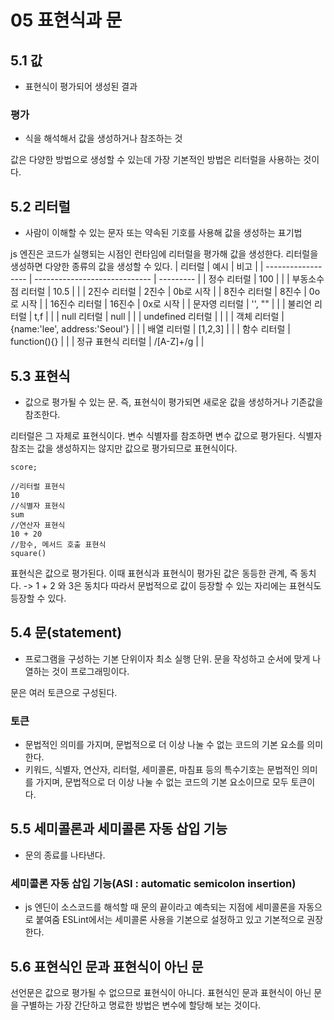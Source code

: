 # 05 표현식과 문

## 5.1 값
- 표현식이 평가되어 생성된 결과

### 평가
- 식을 해석해서 값을 생성하거나 참조하는 것
  
값은 다양한 방법으로 생성할 수 있는데 가장 기본적인 방법은 리터럴을 사용하는 것이다.

## 5.2 리터럴
- 사람이 이해할 수 있는 문자 또는 약속된 기호를 사용해 값을 생성하는 표기법

js 엔진은 코드가 실행되는 시점인 런타임에 리터럴을 평가해 값을 생성한다.
리터럴을 생성하면 다양한 종류의 값을 생성할 수 있다.
| 리터럴             | 예시                          | 비고      |
| ------------------ | ----------------------------- | --------- |
| 정수 리터럴        | 100                           |           |
| 부동소수점 리터럴  | 10.5                          |           |
| 2진수 리터럴       | 2진수                         | 0b로 시작 |
| 8진수 리터럴       | 8진수                         | 0o로 시작 |
| 16진수 리터럴      | 16진수                        | 0x로 시작 |
| 문자영 리터럴      | '', ""                        |           |
| 불리언 리터럴      | t,f                           |           |
| null 리터럴        | null                          |           |
| undefined 리터럴   |                               |           |
| 객체 리터럴        | {name:'lee', address:'Seoul'} |           |
| 배열 리터럴        | [1,2,3]                       |           |
| 함수 리터럴        | function(){}                  |           |
| 정규 표현식 리터럴 | /[A-Z]+/g                     |           |

## 5.3 표현식
- 값으로 평가될 수 있는 문. 즉, 표현식이 평가되면 새로운 값을 생성하거나 기존값을 참조한다.
  
리터럴은 그 자체로 표현식이다.
변수 식별자를 참조하면 변수 값으로 평가된다. 식별자 참조는 값을 생성하지는 않지만 값으로 평가되므로 표현식이다.
```
score;
```

```
//리터럴 표현식
10
//식별자 표현식
sum
//연산자 표현식
10 + 20
//함수, 메서드 호출 표현식
square()
```

표현식은 값으로 평가된다. 이때 표현식과 표현식이 평가된 값은 동등한 관계, 즉 동치다.
-> 1 + 2 와 3은 동치다
따라서 문법적으로 값이 등장할 수 있는 자리에는 표현식도 등장할 수 있다.

## 5.4 문(statement)
- 프로그램을 구성하는 기본 단위이자 최소 실행 단위. 문을 작성하고 순서에 맞게 나열하는 것이 프로그래밍이다.

문은 여러 토큰으로 구성된다.
### 토큰
- 문법적인 의미를 가지며, 문법적으로 더 이상 나눌 수 없는 코드의 기본 요소를 의미한다.
- 키워드, 식별자, 연산자, 리터럴, 세미콜론, 마침표 등의 특수기호는 문법적인 의미를 가지며, 문법적으로 더 이상 나눌 수 없는 코드의 기본 요소이므로 모두 토큰이다.

## 5.5 세미콜론과 세미콜론 자동 삽입 기능
- 문의 종료를 나타낸다.

### 세미콜론 자동 삽입 기능(ASI : automatic semicolon insertion)
- js 엔딘이 소스코드를 해석할 때 문의 끝이라고 예측되는 지점에 세미콜론을 자동으로 붙여줌
ESLint에서는 세미콜론 사용을 기본으로 설정하고 있고 기본적으로 권장한다.

## 5.6 표현식인 문과 표현식이 아닌 문

선언문은 값으로 평가될 수 없으므로 표현식이 아니다.
표현식인 문과 표현식이 아닌 문을 구별하는 가장 간단하고 명료한 방법은 변수에 할당해 보는 것이다.
